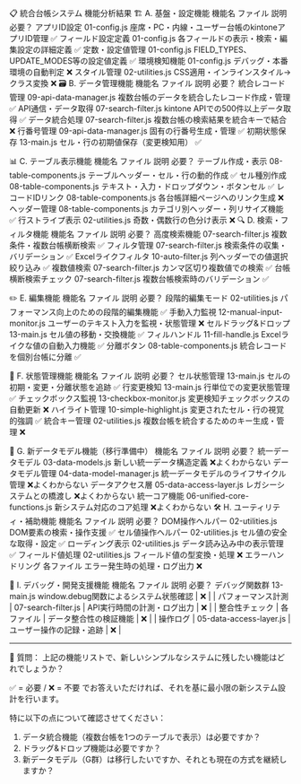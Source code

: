 📋 統合台帳システム 機能分析結果
🏗️ A. 基盤・設定機能
機能名	ファイル	説明	必要？
アプリID設定	01-config.js	座席・PC・内線・ユーザー台帳のkintoneアプリID管理	✅
フィールド設定定義	01-config.js	各フィールドの表示・検索・編集設定の詳細定義	✅
定数・設定値管理	01-config.js	FIELD_TYPES、UPDATE_MODES等の設定値定義	✅
環境検知機能	01-config.js	デバッグ・本番環境の自動判定	❌
スタイル管理	02-utilities.js	CSS適用・インラインスタイル→クラス変換	❌
🗃️ B. データ管理機能
機能名	ファイル	説明	必要？
統合レコード管理	09-api-data-manager.js	複数台帳のデータを統合したレコード作成・管理	✅
API通信・データ取得	07-search-filter.js	kintone APIでの500件以上データ取得	✅
データ統合処理	07-search-filter.js	複数台帳の検索結果を統合キーで結合	❌
行番号管理	09-api-data-manager.js	固有の行番号生成・管理	✅
初期状態保存	13-main.js	セル・行の初期値保存（変更検知用）	✅

📊 C. テーブル表示機能
機能名	ファイル	説明	必要？
テーブル作成・表示	08-table-components.js	テーブルヘッダー・セル・行の動的作成	✅
セル種別作成	08-table-components.js	テキスト・入力・ドロップダウン・ボタンセル	✅
レコードIDリンク	08-table-components.js	各台帳詳細ページへのリンク生成	❌
ヘッダー管理	08-table-components.js	カテゴリ別ヘッダー・列リサイズ機能	✅
行ストライプ表示	02-utilities.js	奇数・偶数行の色分け表示	❌
🔍 D. 検索・フィルタ機能
機能名	ファイル	説明	必要？
高度検索機能	07-search-filter.js	複数条件・複数台帳横断検索	✅
フィルタ管理	07-search-filter.js	検索条件の収集・バリデーション	✅
Excelライクフィルタ	10-auto-filter.js	列ヘッダーでの値選択絞り込み	✅
複数値検索	07-search-filter.js	カンマ区切り複数値での検索	✅
台帳横断検索チェック	07-search-filter.js	複数台帳検索時のバリデーション	✅


✏️ E. 編集機能
機能名	ファイル	説明	必要？
段階的編集モード	02-utilities.js	パフォーマンス向上のための段階的編集機能	✅
手動入力監視	12-manual-input-monitor.js	ユーザーのテキスト入力を監視・状態管理	❌
セルドラッグ&ドロップ	13-main.js	セル値の移動・交換機能	✅
フィルハンドル	11-fill-handle.js	Excelライクな値の自動入力機能	✅
分離ボタン	08-table-components.js	統合レコードを個別台帳に分離	✅

🎯 F. 状態管理機能
機能名	ファイル	説明	必要？
セル状態管理	13-main.js	セルの初期・変更・分離状態を追跡	✅
行変更検知	13-main.js	行単位での変更状態管理	✅
チェックボックス監視	13-checkbox-monitor.js	変更検知チェックボックスの自動更新	❌
ハイライト管理	10-simple-highlight.js	変更されたセル・行の視覚的強調	✅
統合キー管理	02-utilities.js	複数台帳を統合するためのキー生成・管理	❌

🔄 G. 新データモデル機能（移行準備中）
機能名	ファイル	説明	必要？
統一データモデル	03-data-models.js	新しい統一データ構造定義	❌よくわからない
データモデル管理	04-data-model-manager.js	統一データモデルのライフサイクル管理	❌よくわからない
データアクセス層	05-data-access-layer.js	レガシーシステムとの橋渡し	❌よくわからない
統一コア機能	06-unified-core-functions.js	新システム対応のコア処理	❌よくわからない
🛠️ H. ユーティリティ・補助機能
機能名	ファイル	説明	必要？
DOM操作ヘルパー	02-utilities.js	DOM要素の検索・操作支援	✅
セル値操作ヘルパー	02-utilities.js	セル値の安全な取得・設定	✅
ローディング表示	02-utilities.js	データ読み込み中の表示管理	✅
フィールド値処理	02-utilities.js	フィールド値の型変換・処理	❌
エラーハンドリング	各ファイル	エラー発生時の処理・ログ出力	❌

🐛 I. デバッグ・開発支援機能
機能名	ファイル	説明	必要？
デバッグ関数群	13-main.js	window.debug関数によるシステム状態確認 | ❌ |
| パフォーマンス計測 | 07-search-filter.js | API実行時間の計測・ログ出力 | ❌ |
| 整合性チェック | 各ファイル | データ整合性の検証機能 | ❌ |
| 操作ログ | 05-data-access-layer.js | ユーザー操作の記録・追跡 | ❌ |

---

📌 質問：
上記の機能リストで、新しいシンプルなシステムに残したい機能はどれでしょうか？

✅ = 必要 / ❌ = 不要 でお答えいただければ、それを基に最小限の新システム設計を行います。

特に以下の点について確認させてください：
1. データ統合機能（複数台帳を1つのテーブルで表示）は必要ですか？
2. ドラッグ&ドロップ機能は必要ですか？
3. 新データモデル（G群）は移行したいですか、それとも現在の方式を継続しますか？